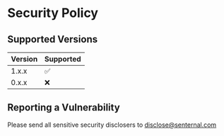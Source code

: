 # Security Policy

## Supported Versions

| Version | Supported          |
| ------- | ------------------ |
| 1.x.x   | :white_check_mark: |
| 0.x.x   | :x:                |

## Reporting a Vulnerability

Please send all sensitive security disclosers to disclose@senternal.com
